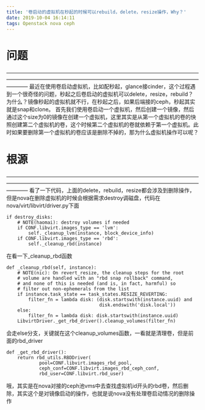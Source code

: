 ```yaml
---
title: '卷启动的虚拟机在秒起的时候可以rebuild，delete，resize操作，Why？'
date: 2019-10-04 16:14:11
tags: Openstack nova ceph
---
```


# 问题
————————————————————————————————————————————————————————————————————————————
最近在使用卷启动虚拟机，比如配秒起，glance接cinder，这个过程遇到一个很奇怪的问题，秒起之后卷启动的虚拟机可以delete，resize，rebuild？
为什么？镜像秒起的虚拟机就不行，在秒起之后，如果后端接的ceph，秒起其实就是snap和clone。
首先我们使用卷启动一个虚拟机，然后创建一个镜像，然后通过这个size为0的镜像在创建一个虚拟机，这里其实是从第一个虚拟机的卷的快照创建第二个虚拟机的卷，这个时候第二个虚拟机的卷就依赖于第一个虚拟机。此时如果要删除第一个虚拟机的卷应该是删除不掉的，那为什么虚拟机操作可以呢？

# 根源
————————————————————————————————————————————————————————————————————————————
看了一下代码，上面的delete，rebuild，resize都会涉及到删除操作，但是nova在删除虚拟机的时候会根据需求destroy调磁盘，代码在nova/virt/libvirt/driver.py下面
```
if destroy_disks:
    # NOTE(haomai): destroy volumes if needed
    if CONF.libvirt.images_type == 'lvm':
        self._cleanup_lvm(instance, block_device_info)
    if CONF.libvirt.images_type == 'rbd':
        self._cleanup_rbd(instance)
```
在看一下_cleanup_rbd函数
```
def _cleanup_rbd(self, instance):
    # NOTE(nic): On revert_resize, the cleanup steps for the root
    # volume are handled with an "rbd snap rollback" command,
    # and none of this is needed (and is, in fact, harmful) so
    # filter out non-ephemerals from the list
    if instance.task_state == task_states.RESIZE_REVERTING:
        filter_fn = lambda disk: (disk.startswith(instance.uuid) and
                                  disk.endswith('disk.local'))
    else:
        filter_fn = lambda disk: disk.startswith(instance.uuid)
    LibvirtDriver._get_rbd_driver().cleanup_volumes(filter_fn)
```
会走else分支，关键就在这个cleanup_volumes函数，一看就是清理卷，但是前面的rbd_driver
```
def _get_rbd_driver():
    return rbd_utils.RBDDriver(
            pool=CONF.libvirt.images_rbd_pool,
            ceph_conf=CONF.libvirt.images_rbd_ceph_conf,
            rbd_user=CONF.libvirt.rbd_user)
```
哦，其实是在nova对接的ceph池vms中去查找虚拟机id开头的rbd卷，然后删除，其实这个是对镜像启动的操作，也就是说nova没有处理卷启动情况的删除操作
